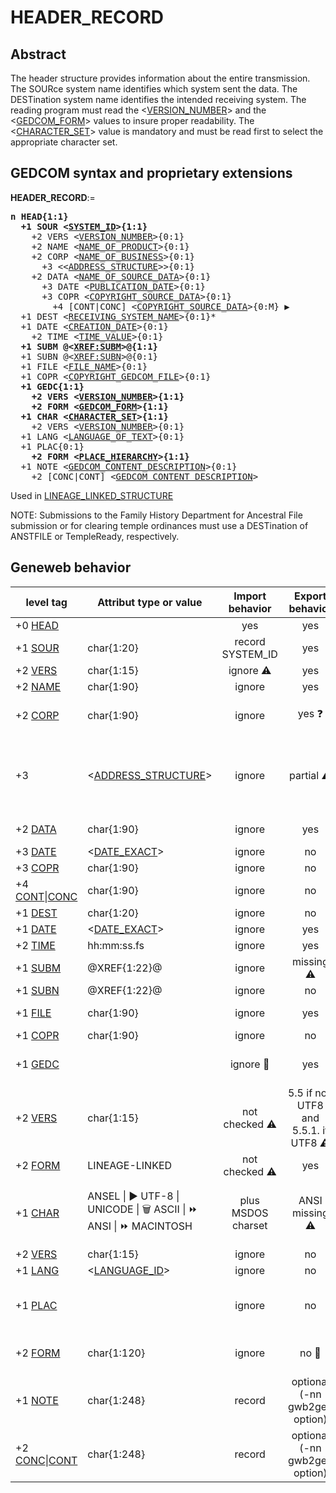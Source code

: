 ﻿# HEADER_RECORD
## Abstract
The header structure provides information about the entire transmission. The SOURce system name
identifies which system sent the data. The DESTination system name identifies the intended receiving
system. The reading program must read the &lt;<a href=Ged.VERSION_NUMBER.md>VERSION_NUMBER</a>&gt; and the &lt;<a href=Ged.GEDCOM_FORM.md>GEDCOM_FORM</a>&gt; values to insure proper readability.
The &lt;<a href=Ged.CHARACTER_SET.md>CHARACTER_SET</a>&gt; value is mandatory and must be read first to select the appropriate character set.


## GEDCOM syntax and proprietary extensions

**HEADER_RECORD**:=
<pre>
<b>n HEAD{1:1}</b>
<b>  +1 SOUR &lt;<a href=Ged.SYSTEM_ID.md>SYSTEM_ID</a>&gt;{1:1}</b>
    +2 VERS &lt;<a href=Ged.VERSION_NUMBER.md>VERSION_NUMBER</a>&gt;{0:1}
    +2 NAME &lt;<a href=Ged.NAME_OF_PRODUCT.md>NAME_OF_PRODUCT</a>&gt;{0:1}
    +2 CORP &lt;<a href=Ged.NAME_OF_BUSINESS.md>NAME_OF_BUSINESS</a>&gt;{0:1}
      +3 &lt;&lt;<a href=Ged.ADDRESS_STRUCTURE.md>ADDRESS_STRUCTURE</a>&gt;&gt;{0:1}
    +2 DATA &lt;<a href=Ged.NAME_OF_SOURCE_DATA.md>NAME_OF_SOURCE_DATA</a>&gt;{0:1}
      +3 DATE &lt;<a href=Ged.PUBLICATION_DATE.md>PUBLICATION_DATE</a>&gt;{0:1}
      +3 COPR &lt;<a href=Ged.COPYRIGHT_SOURCE_DATA.md>COPYRIGHT_SOURCE_DATA</a>&gt;{0:1}
        +4 [CONT|CONC] &lt;<a href=Ged.COPYRIGHT_SOURCE_DATA.md>COPYRIGHT_SOURCE_DATA</a>&gt;{0:M} &#x25B6;
  +1 DEST &lt;<a href=Ged.RECEIVING_SYSTEM_NAME.md>RECEIVING_SYSTEM_NAME</a>&gt;{0:1}*
  +1 DATE &lt;<a href=Ged.CREATION_DATE.md>CREATION_DATE</a>&gt;{0:1}
    +2 TIME &lt;<a href=Ged.TIME_VALUE.md>TIME_VALUE</a>&gt;{0:1}
<b>  +1 SUBM @&lt;<a href=Ged.XREF_SUBM.md>XREF:SUBM</a>&gt;@{1:1}</b>
  +1 SUBN @&lt;<a href=Ged.XREF_SUBN.md>XREF:SUBN</a>&gt;@{0:1}
  +1 FILE &lt;<a href=Ged.FILE_NAME.md>FILE_NAME</a>&gt;{0:1}
  +1 COPR &lt;<a href=Ged.COPYRIGHT_GEDCOM_FILE.md>COPYRIGHT_GEDCOM_FILE</a>&gt;{0:1}
<b>  +1 GEDC{1:1}</b>
<b>    +2 VERS &lt;<a href=Ged.VERSION_NUMBER.md>VERSION_NUMBER</a>&gt;{1:1}</b>
<b>    +2 FORM &lt;<a href=Ged.GEDCOM_FORM.md>GEDCOM_FORM</a>&gt;{1:1}</b>
<b>  +1 CHAR &lt;<a href=Ged.CHARACTER_SET.md>CHARACTER_SET</a>&gt;{1:1}</b>
    +2 VERS &lt;<a href=Ged.VERSION_NUMBER.md>VERSION_NUMBER</a>&gt;{0:1}
  +1 LANG &lt;<a href=Ged.LANGUAGE_OF_TEXT.md>LANGUAGE_OF_TEXT</a>&gt;{0:1}
  +1 PLAC{0:1}
<b>    +2 FORM &lt;<a href=Ged.PLACE_HIERARCHY.md>PLACE_HIERARCHY</a>&gt;{1:1}</b>
  +1 NOTE &lt;<a href=Ged.GEDCOM_CONTENT_DESCRIPTION.md>GEDCOM_CONTENT_DESCRIPTION</a>&gt;{0:1}
    +2 [CONC|CONT] &lt;<a href=Ged.GEDCOM_CONTENT_DESCRIPTION.md>GEDCOM_CONTENT_DESCRIPTION</a>&gt;
</pre>
Used in <a href=Ged.LINEAGE_LINKED_STRUCTURE.md>LINEAGE_LINKED_STRUCTURE</a><br />


NOTE:
Submissions to the Family History Department for Ancestral File submission or for clearing temple ordinances  must use a
DESTination of ANSTFILE or TempleReady, respectively.

## Geneweb behavior

level tag  | Attribut type or value | Import behavior | Export behavior  | Comment 
---------- | ------------- | :---------------: | :-----------------:| -----------
+0 <a href=Ged.GLOSSARY.md#head>HEAD</a> |  | yes | yes | 
+1 <a href=Ged.GLOSSARY.md#sour>SOUR</a> | char{1:20} | record SYSTEM_ID | yes | export with SYSTEM_ID=Geneweb
+2 <a href=Ged.GLOSSARY.md#vers>VERS</a> | char{1:15} | ignore &#x26A0; | yes | export geneweb version
+2 <a href=Ged.GLOSSARY.md#name>NAME</a> | char{1:90} | ignore | yes | export name gwb2ged
+2 <a href=Ged.GLOSSARY.md#corp>CORP</a> | char{1:90} | ignore | yes &#x2753; | export INRIA name; "geneweb team" would be better &#x1F4CD;
+3  | &lt;<a href=Ged.ADDRESS_STRUCTURE.md>ADDRESS_STRUCTURE</a>&gt; | ignore | partial &#x26A0; | url http://www.geneweb.org export in postal address (ADDR tag). Shall be corrected with WWW tag.
+2 <a href=Ged.GLOSSARY.md#data>DATA</a> | char{1:90} | ignore | yes | export name of gw database
+3 <a href=Ged.GLOSSARY.md#date>DATE</a> | &lt;<a href=Ged.DATE_EXACT.md>DATE_EXACT</a>&gt; | ignore | no | 
+3 <a href=Ged.GLOSSARY.md#copr>COPR</a> | char{1:90} | ignore | no | 
+4 <a href=Ged.GLOSSARY.md#cont>CONT</a>\|<a href=Ged.GLOSSARY.md#conc>CONC</a> | char{1:90} | ignore | no | 
+1 <a href=Ged.GLOSSARY.md#dest>DEST</a> | char{1:20} | ignore | no | 
+1 <a href=Ged.GLOSSARY.md#date>DATE</a> | &lt;<a href=Ged.DATE_EXACT.md>DATE_EXACT</a>&gt; | ignore | yes | Creation date
+2 <a href=Ged.GLOSSARY.md#time>TIME</a> |  hh:mm:ss.fs  | ignore | yes | Creation time
+1 <a href=Ged.GLOSSARY.md#subm>SUBM</a> | @XREF{1:22}@ | ignore | missing &#x26A0; | export SUBM tag to add
+1 <a href=Ged.GLOSSARY.md#subn>SUBN</a> | @XREF{1:22}@ | ignore | no | 
+1 <a href=Ged.GLOSSARY.md#file>FILE</a> | char{1:90} | ignore | yes | name of gedcom file maked
+1 <a href=Ged.GLOSSARY.md#copr>COPR</a> | char{1:90} | ignore | no | 
+1 <a href=Ged.GLOSSARY.md#gedc>GEDC</a> |  | ignore &#x1F4CD; | yes | import should check GEDC.VERS and GEDC.Form
+2 <a href=Ged.GLOSSARY.md#vers>VERS</a> | char{1:15} | not checked &#x26A0; | 5.5 if non UTF8 and 5.5.1. if UTF8 &#x26A0; | always 5.5.1 must be assumed (some tag 5.5.1)
+2 <a href=Ged.GLOSSARY.md#form>FORM</a> |  LINEAGE-LINKED  | not checked &#x26A0; | yes | 
+1 <a href=Ged.GLOSSARY.md#char>CHAR</a> |  ANSEL \| &#x25B6; UTF-8 \| UNICODE \| &#x1F5D1; ASCII \| &#x23E9; ANSI \| &#x23E9; MACINTOSH  | plus MSDOS charset | ANSI missing &#x26A0; | ANSI and MACINTOSH charset missing &#x26A0; - <a href=https://github.com/geneweb/geneweb/issues/627>Issue #627</a>,UTF-8 with BOM is not suppored see -<a href=https://github.com/geneweb/geneweb/issues/637>Issue #637</a>
+2 <a href=Ged.GLOSSARY.md#vers>VERS</a> | char{1:15} | ignore | no | 
+1 <a href=Ged.GLOSSARY.md#lang>LANG</a> | &lt;<a href=Ged.LANGUAGE_ID.md>LANGUAGE_ID</a>&gt; | ignore | no | 
+1 <a href=Ged.GLOSSARY.md#plac>PLAC</a> |  | ignore | no | &#x1F4CD; must be used for correct import of subdivision field (lieux dits)
+2 <a href=Ged.GLOSSARY.md#form>FORM</a> | char{1:120} | ignore | no &#x1F4CD; | can be used to detect subdivision position in place.
+1 <a href=Ged.GLOSSARY.md#note>NOTE</a> | char{1:248} | record | optional (-nn gwb2ged option) | only the first page of chronicles/notes. &#x1F4CD; export all pages would be better.
+2 <a href=Ged.GLOSSARY.md#conc>CONC</a>\|<a href=Ged.GLOSSARY.md#cont>CONT</a> | char{1:248} | record | optional (-nn gwb2ged option) | 



